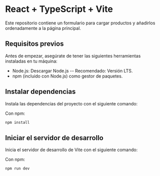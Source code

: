 # React + TypeScript + Vite

Este repositorio contiene un formulario para cargar productos y añadirlos ordenadamente a la página principal.

## Requisitos previos
Antes de empezar, asegúrate de tener las siguientes herramientas instaladas en tu máquina:

- Node.js: Descargar Node.js
-- Recomendado: Versión LTS.
- npm (incluido con Node.js) como gestor de paquetes.

## Instalar dependencias
Instala las dependencias del proyecto con el siguiente comando:

Con npm:
``` bash
npm install
```

## Iniciar el servidor de desarrollo
Inicia el servidor de desarrollo de Vite con el siguiente comando:

Con npm:
``` bash
npm run dev
```
